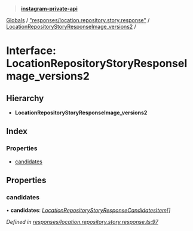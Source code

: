 > **[instagram-private-api](../README.md)**

[Globals](../README.md) / ["responses/location.repository.story.response"](../modules/_responses_location_repository_story_response_.md) / [LocationRepositoryStoryResponseImage_versions2](_responses_location_repository_story_response_.locationrepositorystoryresponseimage_versions2.md) /

# Interface: LocationRepositoryStoryResponseImage_versions2

## Hierarchy

* **LocationRepositoryStoryResponseImage_versions2**

## Index

### Properties

* [candidates](_responses_location_repository_story_response_.locationrepositorystoryresponseimage_versions2.md#candidates)

## Properties

###  candidates

• **candidates**: *[LocationRepositoryStoryResponseCandidatesItem](_responses_location_repository_story_response_.locationrepositorystoryresponsecandidatesitem.md)[]*

*Defined in [responses/location.repository.story.response.ts:97](https://github.com/dilame/instagram-private-api/blob/3e16058/src/responses/location.repository.story.response.ts#L97)*